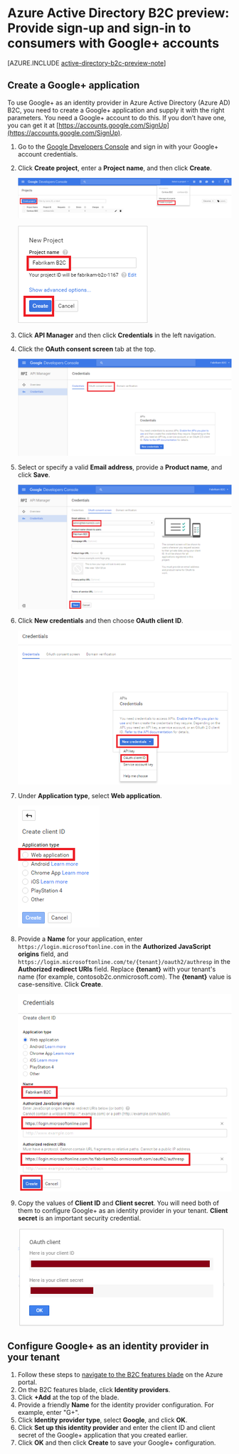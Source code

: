 <properties
	pageTitle="Azure Active Directory B2C preview: Google+ configuration | Microsoft Azure"
	description="Provide sign-up and sign-in to consumers with Google+ accounts in your applications that are secured by Azure Active Directory B2C."
	services="active-directory-b2c"
	documentationCenter=""
	authors="swkrish"
	manager="msmbaldwin"
	editor="bryanla"/>

<tags
	ms.service="active-directory-b2c"
	ms.workload="identity"
	ms.tgt_pltfrm="na"
	ms.devlang="na"
	ms.topic="article"
	ms.date="04/04/2016"
	ms.author="swkrish"/>

# Azure Active Directory B2C preview: Provide sign-up and sign-in to consumers with Google+ accounts

[AZURE.INCLUDE [active-directory-b2c-preview-note](../../includes/active-directory-b2c-preview-note.md)]

## Create a Google+ application

To use Google+ as an identity provider in Azure Active Directory (Azure AD) B2C, you need to create a Google+ application and supply it with the right parameters. You need a Google+ account to do this. If you don’t have one, you can get it at [https://accounts.google.com/SignUp](https://accounts.google.com/SignUp).

1. Go to the [Google Developers Console](https://console.developers.google.com/) and sign in with your Google+ account credentials.
2. Click **Create project**, enter a **Project name**, and then click **Create**.

    ![Google+ - Get started](./media/active-directory-b2c-setup-goog-app/google-get-started.png)

    ![Google+ - New project](./media/active-directory-b2c-setup-goog-app/google-new-project.png)

3. Click **API Manager** and then click **Credentials** in the left navigation.
4. Click the **OAuth consent screen** tab at the top.

    ![Google+ - Credentials](./media/active-directory-b2c-setup-goog-app/google-add-cred.png)

5. Select or specify a valid **Email address**, provide a **Product name**, and click **Save**.

    ![Google+ - OAuth consent screen](./media/active-directory-b2c-setup-goog-app/google-consent-screen.png)

6. Click **New credentials** and then choose **OAuth client ID**.

    ![Google+ - OAuth consent screen](./media/active-directory-b2c-setup-goog-app/google-add-oauth2-client-id.png)

7. Under **Application type**, select **Web application**.

    ![Google+ - OAuth consent screen](./media/active-directory-b2c-setup-goog-app/google-web-app.png)

8. Provide a **Name** for your application, enter `https://login.microsoftonline.com` in the **Authorized JavaScript origins** field, and `https://login.microsoftonline.com/te/{tenant}/oauth2/authresp` in the **Authorized redirect URIs** field. Replace **{tenant}** with your tenant's name (for example, contosob2c.onmicrosoft.com). The **{tenant}** value is case-sensitive. Click **Create**.

    ![Google+ - Create client ID](./media/active-directory-b2c-setup-goog-app/google-create-client-id.png)

9. Copy the values of **Client ID** and **Client secret**. You will need both of them to configure Google+ as an identity provider in your tenant. **Client secret** is an important security credential.

    ![Google+ - Client secret](./media/active-directory-b2c-setup-goog-app/google-client-secret.png)

## Configure Google+ as an identity provider in your tenant

1. Follow these steps to [navigate to the B2C features blade](active-directory-b2c-app-registration.md#navigate-to-the-b2c-features-blade) on the Azure portal.
2. On the B2C features blade, click **Identity providers**.
3. Click **+Add** at the top of the blade.
4. Provide a friendly **Name** for the identity provider configuration. For example, enter "G+".
5. Click **Identity provider type**, select **Google**, and click **OK**.
6. Click **Set up this identity provider** and enter the client ID and client secret of the Google+ application that you created earlier.
7. Click **OK** and then click **Create** to save your Google+ configuration.
